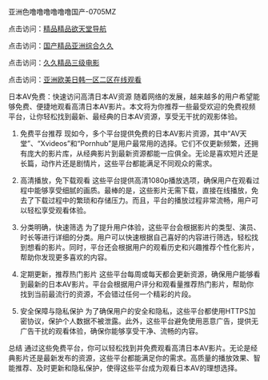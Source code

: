 
亚洲色噜噜噜噜噜噜国产-0705MZ

点击访问：<a href="https://heiliaowzu4ur.pages.dev">精品精品欲天堂导航</a>

点击访问：<a href="https://heiliaozj3tjd.pages.dev">国产精品亚洲综合久久</a>

点击访问：<a href="https://heiliaoe8ajia.pages.dev">久久精品三级电影</a>

点击访问：<a href="https://heiliaoxqkkct.pages.dev">亚洲欧美日韩一区二区在线观看</a>





日本AV免费：快速访问高清日本AV资源
随着网络的发展，越来越多的用户希望能够免费、便捷地观看高清日本AV影片。本文将为你推荐一些最受欢迎的免费视频平台，让你轻松找到最新、最经典的日本AV资源，享受无干扰的观影体验。

1. 免费平台推荐
现如今，多个平台提供免费的日本AV影片资源，其中“AV天堂”、“Xvideos”和“Pornhub”是用户最常用的选择。它们不仅更新频繁，还拥有庞大的影片库，从经典影片到最新资源都能一应俱全。无论是喜欢短片还是长篇，动作片还是剧情片，这些平台都能满足不同观众的需求。

2. 高清播放，免下载观看
这些平台提供高清1080p播放选项，确保用户在观看过程中能够享受细腻的画质。最棒的是，这些影片无需下载，直接在线播放，免去了下载过程中的繁琐和存储压力。而且，平台的播放过程非常流畅，用户可以轻松享受观看体验。

3. 分类明确，快速筛选
为了提升用户体验，这些平台会根据影片的类型、演员、时长等进行详细的分类。用户可以快速根据自己喜好的内容进行筛选，轻松找到想看的影片。同时，平台还会根据用户的观看历史和兴趣推荐个性化影片，帮助你发现更多喜欢的内容。

4. 定期更新，推荐热门影片
这些平台每周或每天都会更新资源，确保用户能够看到最新的日本AV影片。平台会根据用户评分和观看量推荐热门影片，帮助你找到当前最流行的资源，不会错过任何一个精彩的片段。

5. 安全保障与隐私保护
为了确保用户的安全和隐私，这些平台都使用HTTPS加密协议，保护个人数据不被泄露。此外，这些平台避免使用恶意广告，提供无广告干扰的观看体验，确保你能够享受干净、流畅的内容。

总结
通过这些免费平台，你可以轻松找到并免费观看高清日本AV影片。无论是经典影片还是最新发布的资源，这些平台都能满足你的需求。高质量的播放效果、智能推荐、及时更新和隐私保护，使得这些平台成为观看日本AV的理想选择。






<span style="display:none;">[Canonical link](  ）</span>
